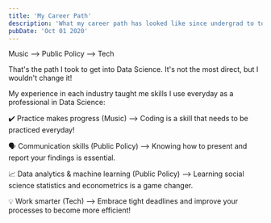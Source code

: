 ```yaml
---
title: 'My Career Path'
description: 'What my career path has looked like since undergrad to today.'
pubDate: 'Oct 01 2020'
---
```


Music --> Public Policy --> Tech

That's the path I took to get into Data Science. It's not the most direct, but I wouldn't change it!

My experience in each industry taught me skills I use everyday as a professional in Data Science: 

✔️ Practice makes progress (Music) --> Coding is a skill that needs to be practiced everyday!

🗣 Communication skills (Public Policy) --> Knowing how to present and report your findings is essential.

📈 Data analytics & machine learning (Public Policy) --> Learning social science statistics and econometrics is a game changer.

💡 Work smarter (Tech) --> Embrace tight deadlines and improve your processes to become more efficient!